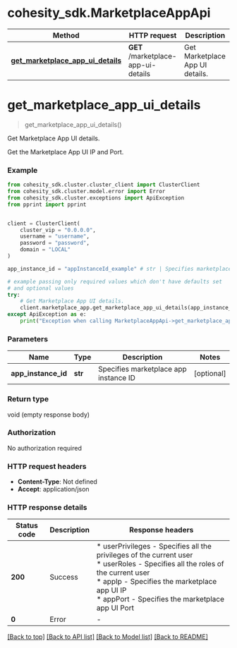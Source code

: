 # cohesity_sdk.MarketplaceAppApi


Method | HTTP request | Description
------------- | ------------- | -------------
[**get_marketplace_app_ui_details**](MarketplaceAppApi.md#get_marketplace_app_ui_details) | **GET** /marketplace-app-ui-details | Get Marketplace App UI details.


# **get_marketplace_app_ui_details**
> get_marketplace_app_ui_details()

Get Marketplace App UI details.

Get the Marketplace App UI IP and Port.

### Example

```python
from cohesity_sdk.cluster.cluster_client import ClusterClient
from cohesity_sdk.cluster.model.error import Error
from cohesity_sdk.cluster.exceptions import ApiException
from pprint import pprint


client = ClusterClient(
	cluster_vip = "0.0.0.0",
	username = "username",
	password = "password",
	domain = "LOCAL"
)

app_instance_id = "appInstanceId_example" # str | Specifies marketplace app instance ID (optional)

# example passing only required values which don't have defaults set
# and optional values
try:
	# Get Marketplace App UI details.
	client.marketplace_app.get_marketplace_app_ui_details(app_instance_id=app_instance_id)
except ApiException as e:
	print("Exception when calling MarketplaceAppApi->get_marketplace_app_ui_details: %s\n" % e)
```


### Parameters

Name | Type | Description  | Notes
------------- | ------------- | ------------- | -------------
 **app_instance_id** | **str**| Specifies marketplace app instance ID | [optional]

### Return type

void (empty response body)

### Authorization

No authorization required

### HTTP request headers

 - **Content-Type**: Not defined
 - **Accept**: application/json


### HTTP response details
| Status code | Description | Response headers |
|-------------|-------------|------------------|
**200** | Success |  * userPrivileges - Specifies all the privileges of the current user <br>  * userRoles - Specifies all the roles of the current user <br>  * appIp - Specifies the marketplace app UI IP <br>  * appPort - Specifies the marketplace app UI Port <br>  |
**0** | Error |  -  |

[[Back to top]](#) [[Back to API list]](../README.md#documentation-for-api-endpoints) [[Back to Model list]](../README.md#documentation-for-models) [[Back to README]](../README.md)

